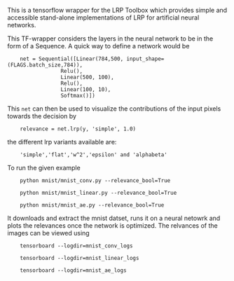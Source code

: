 This is a tensorflow wrapper for the LRP Toolbox which provides simple and accessible stand-alone implementations of LRP for artificial neural networks.

This TF-wrapper considers the layers in the neural network to be in the form of a Sequence. A quick way to define a network would be

        net = Sequential([Linear(784,500, input_shape=(FLAGS.batch_size,784)), 
                     Relu(),
                     Linear(500, 100), 
                     Relu(),
                     Linear(100, 10), 
                     Softmax()]) 

This `net` can then be used to visualize the contributions of the input pixels towards the decision by

        relevance = net.lrp(y, 'simple', 1.0)

the different lrp variants available are:

        'simple','flat','w^2','epsilon' and 'alphabeta' 

To run the given example 

          
        python mnist/mnist_conv.py --relevance_bool=True 
   
        python mnist/mnist_linear.py --relevance_bool=True
   
        python mnist/mnist_ae.py --relevance_bool=True
   

It downloads and extract the mnist datset, runs it on a neural netowrk and plots the relevances once the network is optimized. The relvances of the images can be viewed using

   
        tensorboard --logdir=mnist_conv_logs
        
        tensorboard --logdir=mnist_linear_logs
   
        tensorboard --logdir=mnist_ae_logs
   
